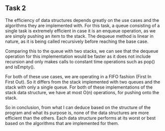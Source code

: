 ## Task 2

The efficiency of data structures depends greatly on the use cases and the algorithms they are implemented with. For this task, a queue consisting of a single task is extremely efficient in case it is an enqueue operation, as we are simply pushing an item to the stack. The dequeue method is linear in nature, as it is being called recursively before reaching the base case.

Comparing this to the queue with two stacks, we can see that the dequeue operation for this implementation would be faster as it does not include recursion and only makes calls to constant time operations such as pop() and isEmpty().

For both of these use cases, we are operating in a FIFO fashion (First In First Out). So it differs from the stack implemented with two queues and the stack with only a single queue. For both of these implementations of the stack data structure, we have at most O(n) operations, for pushing onto the stack.

So in conclusion, from what I can deduce based on the structure of the program and what its purpose is, none of the data structures are more efficient than the others. Each data structure performs at its worst or best based on the algorithms that are implemented for them.